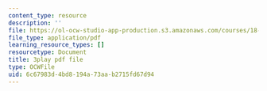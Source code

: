 ```yaml
---
content_type: resource
description: ''
file: https://ol-ocw-studio-app-production.s3.amazonaws.com/courses/18-01sc-single-variable-calculus-fall-2010/6c67983d4bd8194a73aab2715fd67d94_d484GRz9zjY.pdf
file_type: application/pdf
learning_resource_types: []
resourcetype: Document
title: 3play pdf file
type: OCWFile
uid: 6c67983d-4bd8-194a-73aa-b2715fd67d94
---
```

